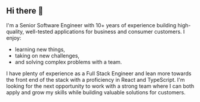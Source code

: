 ## Hi there 👋

I'm a Senior Software Engineer with 10+ years of experience building high-quality, well-tested applications for business and consumer customers. I enjoy:
 - learning new things,
 - taking on new challenges,
 - and solving complex problems with a team.

I have plenty of experience as a Full Stack Engineer and lean more towards the front end of the stack with a proficiency in React and TypeScript. I'm looking for the next opportunity to work with a strong team where I can both apply and grow my skills while building valuable solutions for customers.

<!--
**brad-lybarger/brad-lybarger** is a ✨ _special_ ✨ repository because its `README.md` (this file) appears on your GitHub profile.

Here are some ideas to get you started:

- 🔭 I’m currently working on ...
- 🌱 I’m currently learning ...
- 👯 I’m looking to collaborate on ...
- 🤔 I’m looking for help with ...
- 💬 Ask me about ...
- 📫 How to reach me: ...
- 😄 Pronouns: ...
- ⚡ Fun fact: ...
-->

